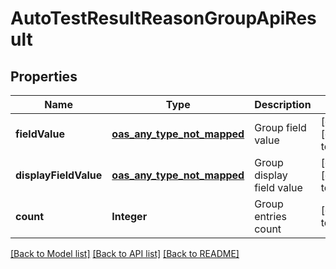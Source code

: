 # AutoTestResultReasonGroupApiResult
## Properties

| Name | Type | Description | Notes |
|------------ | ------------- | ------------- | -------------|
| **fieldValue** | [**oas_any_type_not_mapped**](.md) | Group field value | [optional] [default to null] |
| **displayFieldValue** | [**oas_any_type_not_mapped**](.md) | Group display field value | [optional] [default to null] |
| **count** | **Integer** | Group entries count | [default to null] |

[[Back to Model list]](../README.md#documentation-for-models) [[Back to API list]](../README.md#documentation-for-api-endpoints) [[Back to README]](../README.md)

